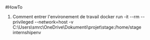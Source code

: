 #HowTo

1. Comment entrer l'environement de travail
 docker run -it --rm --privileged --network=host -v C:\Users\smrc\OneDrive\Dokumenti\projet\stage:/home/stage internshipenv